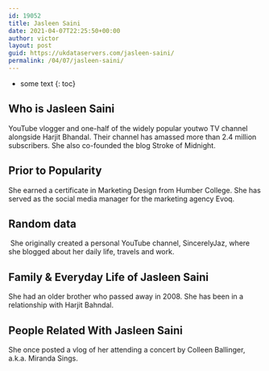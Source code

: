 ```yaml
---
id: 19052
title: Jasleen Saini
date: 2021-04-07T22:25:50+00:00
author: victor
layout: post
guid: https://ukdataservers.com/jasleen-saini/
permalink: /04/07/jasleen-saini/
---
```


* some text
{: toc}


## Who is Jasleen Saini



YouTube vlogger and one-half of the widely popular youtwo TV channel alongside Harjit Bhandal. Their channel has amassed more than 2.4 million subscribers. She also co-founded the blog Stroke of Midnight. 

                
                
                
## Prior to Popularity



She earned a certificate in Marketing Design from Humber College. She has served as the social media manager for the marketing agency Evoq.

                
                
                
## Random data



 She originally created a personal YouTube channel, SincerelyJaz, where she blogged about her daily life, travels and work.

                
                
                
## Family & Everyday Life of Jasleen Saini



She had an older brother who passed away in 2008. She has been in a relationship with Harjit Bahndal.

                
                
                
## People Related With Jasleen Saini



She once posted a vlog of her attending a concert by Colleen Ballinger, a.k.a. Miranda Sings.

                
              
            
          
          
          